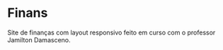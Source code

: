 # Finans

Site de finanças com layout responsivo feito em curso com o professor Jamilton Damasceno.
